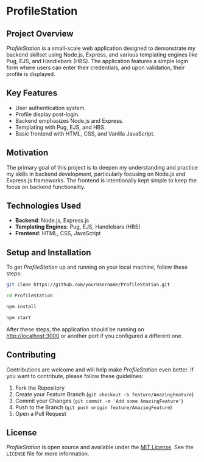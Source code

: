 # ProfileStation

## Project Overview

_ProfileStation_ is a small-scale web application designed to demonstrate my backend skillset using Node.js, Express, and various templating engines like Pug, EJS, and Handlebars (HBS). The application features a simple login form where users can enter their credentials, and upon validation, their profile is displayed.

## Key Features

- User authentication system.
- Profile display post-login.
- Backend emphasizes Node.js and Express.
- Templating with Pug, EJS, and HBS.
- Basic frontend with HTML, CSS, and Vanilla JavaScript.

## Motivation

The primary goal of this project is to deepen my understanding and practice my skills in backend development, particularly focusing on Node.js and Express.js frameworks. The frontend is intentionally kept simple to keep the focus on backend functionality.

## Technologies Used

- **Backend**: Node.js, Express.js
- **Templating Engines**: Pug, EJS, Handlebars (HBS)
- **Frontend**: HTML, CSS, JavaScript

## Setup and Installation

To get _ProfileStation_ up and running on your local machine, follow these steps:

```bash
git clone https://github.com/yourUsername/ProfileStation.git
```
```bash
cd ProfileStation
```
```bash
npm install
```
```bash
npm start
```
After these steps, the application should be running on [http://localhost:3000](http://localhost:3000) or another port if you configured a different one.

## Contributing

Contributions are welcome and will help make _ProfileStation_ even better. If you want to contribute, please follow these guidelines:

1. Fork the Repository
2. Create your Feature Branch (`git checkout -b feature/AmazingFeature`)
3. Commit your Changes (`git commit -m 'Add some AmazingFeature'`)
4. Push to the Branch (`git push origin feature/AmazingFeature`)
5. Open a Pull Request

## License

_ProfileStation_ is open source and available under the [MIT License](https://github.com/m-mdy-m/ProfileStation/blob/main/LICENSE). See the `LICENSE` file for more information.